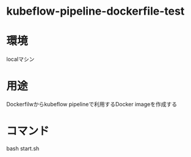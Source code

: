 # kubeflow-pipeline-dockerfile-test

# 環境
localマシン

# 用途

Dockerfilwからkubeflow pipelineで利用するDocker imageを作成する

# コマンド
bash start.sh


